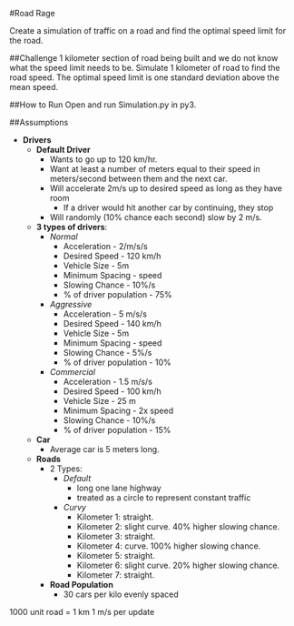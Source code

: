 #Road Rage

Create a simulation of traffic on a road and find the optimal speed limit for the road.

##Challenge
1 kilometer section of road being built and we do not know what the speed limit needs to be. Simulate 1 kilometer of road to find the road speed. The optimal speed limit is one standard deviation above the mean speed.

##How to Run
Open and run Simulation.py in py3.

##Assumptions
 - **Drivers**
	 - **Default Driver**
		 - Wants to go up to 120 km/hr.
		 - Want at least a number of meters equal to their speed in meters/second between them and the next car.
		 - Will accelerate 2m/s up to desired speed as long as they have room
		    - If a driver would hit another car by continuing, they stop
		 - Will randomly (10% chance each second) slow by 2 m/s. 
	 - **3 types of drivers**:
		 - *Normal*
			 - Acceleration - 2/m/s/s
			 - Desired Speed - 120 km/h
			 - Vehicle Size - 5m
			 - Minimum Spacing - speed
			 - Slowing Chance - 10%/s
			 - % of driver population - 75%
		 - *Aggressive*
			 - Acceleration - 5 m/s/s
			 - Desired Speed - 140 km/h
			 - Vehicle Size - 5m
			 - Minimum Spacing - speed
			 - Slowing Chance - 5%/s
			 - % of driver population - 10%
		 - *Commercial*
			 - Acceleration - 1.5 m/s/s
			 - Desired Speed - 100 km/h
			 - Vehicle Size - 25 m
			 - Minimum Spacing - 2x speed
			 - Slowing Chance - 10%/s
			 - % of driver population - 15%
	 - **Car**
		 - Average car is 5 meters long.
	 - **Roads**
		 - 2 Types:
			 - *Default*
				 - long one lane highway
				 - treated as a circle to represent constant traffic
			 - *Curvy*
				 - Kilometer 1: straight.
				 - Kilometer 2: slight curve. 40% higher slowing chance.
				 - Kilometer 3: straight.
				 - Kilometer 4: curve. 100% higher slowing chance.
                 - Kilometer 5: straight.
                 - Kilometer 6: slight curve. 20% higher slowing chance.
                 - Kilometer 7: straight.
		 - **Road Population**
			 - 30 cars per kilo evenly spaced


1000 unit road = 1 km
1 m/s per update